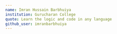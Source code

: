 ```yaml
---
name: Imran Hussain Barbhuiya
institution: Gurucharan College
quote: Learn the logic and code in any language
github_user: imranbarbhuiya
---
```


